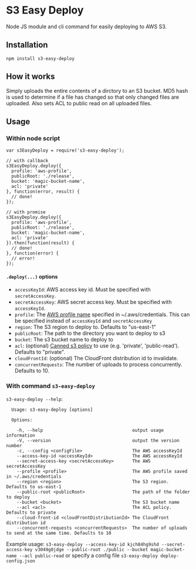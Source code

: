 # S3 Easy Deploy

Node JS module and cli command for easily deploying to AWS S3.

## Installation

`npm install s3-easy-deploy`

## How it works

Simply uploads the entire contents of a dirctory to an S3 bucket.
MD5 hash is used to determine if a file has changed so that only changed files are uploaded.
Also sets ACL to public read on all uploaded files.

## Usage

### Within node script

```
var s3EasyDeploy = require('s3-easy-deploy');

// with callback
s3EasyDeploy.deploy({
  profile: 'aws-profile',
  publicRoot: './release',
  bucket: 'magic-bucket-name',
  acl: 'private'
}, function(error, result) {
  // done!
});

// with promise
s3EasyDeploy.deploy({
  profile: 'aws-profile',
  publicRoot: './release',
  bucket: 'magic-bucket-name',
  acl: 'private'
}).then(function(result) {
  // done!
}, function(error) {
  // error!
});
```

#### `.deploy(...)` options

* `accessKeyId`: AWS access key id. Must be specified with `secretAccessKey`.
* `secretAccessKey`: AWS secret access key. Must be specified with `accessKeyId`.
* `profile`: The [AWS profile name](http://docs.aws.amazon.com/java-sdk/latest/developer-guide/setup-credentials.html)
specified in ~/.aws/credentials. This can be specified instead of `accessKeyId` and `secretAccessKey`
* `region`: The S3 region to deploy to. Defaults to "us-east-1"
* `publicRoot`: The path to the directory you want to deploy to s3
* `bucket`: The s3 bucket name to deploy to
* `acl`: (optional) [Canned s3 policy](http://docs.aws.amazon.com/AmazonS3/latest/dev/acl-overview.html) to use (e.g. 'private', 'public-read'). Defaults to "private".
* `cloudFrontId`: (optional) The CloudFront distribution id to invalidate.
* `concurrentRequests`: The number of uploads to process concurrently. Defaults to 10.


### With command `s3-easy-deploy`

`s3-easy-deploy --help`:

```
  Usage: s3-easy-deploy [options]

  Options:

    -h, --help                                  output usage information
    -V, --version                               output the version number
    -c, --config <configFile>                   The AWS accessKeyId
    --access-key-id <accessKeyId>               The AWS accessKeyId
    --secret-access-key <secretAccessKey>       The AWS secretAccessKey
    --profile <profile>                         The AWS profile saved in ~/.aws/credentials
    --region <region>                           The S3 region. Defaults to us-east-1
    --public-root <publicRoot>                  The path of the folder to deploy
    --bucket <bucket>                           The S3 bucket name
    --acl <acl>                                 The ACL policy. Defaults to private
    --cloud-front-id <cloudFrontDistributionId> The CloudFront distribution id
    --concurrent-requests <concurrentRequests>  The number of uploads to send at the same time. Defaults to 10
```

Example usage:
`s3-easy-deploy --access-key-id kjch84hg9shd --secret-access-key v3049g0jdge --public-root ./public --bucket magic-bucket-name --acl public-read`
or specify a config file
`s3-easy-deploy deploy-config.json`
